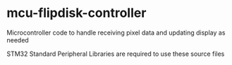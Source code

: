 # mcu-flipdisk-controller
Microcontroller code to handle receiving pixel data and updating display as needed

STM32 Standard Peripheral Libraries are required to use these source files
